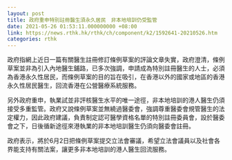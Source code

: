 ```yaml
---
layout: post
title: 政府重申特別註冊醫生須永久居民　非本地培訓仍受監管
date: 2021-05-26 01:53:11.000000000 +08:00
link: https://news.rthk.hk/rthk/ch/component/k2/1592641-20210526.htm
categories: rthk
---
```


政府指網上近日一篇有關醫生註冊修訂條例草案的評論文章失實，政府澄清，條例草案並非為引入內地醫生鋪路，已多次強調，申請成為特別註冊醫生的人士，必須為香港永久性居民，而條例草案的目的旨在吸引，在香港以外的國家或地區的香港永久性居民醫生，回流香港在公營醫療系統服務。

另外政府重申，執業試並非評核醫生水平的唯一途徑，非本地培訓的港人醫生仍須接受多重監管。政府又說條例草案並無繞過醫委會，強調尊重醫委會規管醫生的法定權力，因此政府建議，負責制定認可醫學資格名單的特別註冊委員會，設於醫委會之下，日後循新途徑來港執業的非本地培訓醫生仍須向醫委會註冊。

政府表示，將於6月2日把條例草案提交立法會審議，希望立法會議員以及社會各界能支持有關法案，讓更多非本地培訓的港人醫生回流服務。
